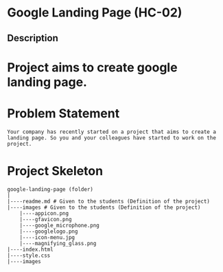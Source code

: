 # Google Landing Page (HC-02)
## Description
# Project aims to create google landing page.
# Problem Statement
    Your company has recently started on a project that aims to create a landing page. So you and your colleagues have started to work on the project.

# Project Skeleton

    google-landing-page (folder)
    |
    |----readme.md # Given to the students (Definition of the project) 
    |----images # Given to the students (Definition of the project) 
        |----appicon.png 
        |----gfavicon.png
        |----google_microphone.png
        |----googlelogo.png
        |----icon-menu.jpg
        |----magnifying_glass.png
    |----index.html 
    |----style.css 
    |----images
